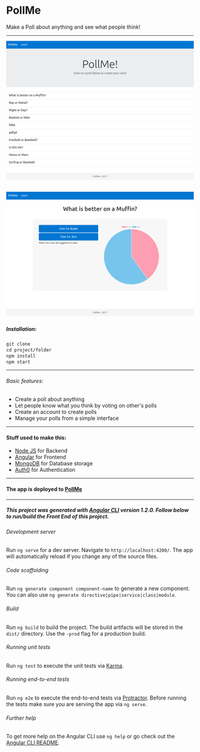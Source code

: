 # PollMe

Make a Poll about anything and see what people think!

---

![PollMe Homepage Preview](https://raw.githubusercontent.com/lfaudreejr/PollMe/master/images/pollme-homepage.png)


![PollMe Poll Preview](https://raw.githubusercontent.com/lfaudreejr/PollMe/master/images/pollme-poll.png)
---

##### Installation:
```
git clone
cd project/folder
npm install
npm start
```

---


###### Basic features:

 * Create a poll about anything
 * Let people know what you think by voting on other's polls
 * Create an account to create polls
 * Manage your polls from a simple interface

---


#### Stuff used to make this:

 * [Node JS](https://nodejs.org/en/) for Backend
 * [Angular](https://angular.io/) for Frontend
 * [MongoDB](https://www.mongodb.com/) for Database storage
 * [Auth0](https://auth0.com) for Authentication

---

#### The app is deployed to [PollMe](https://pollme-app.herokuapp.com/)

---
##### This project was generated with [Angular CLI](https://github.com/angular/angular-cli) version 1.2.0. Follow below to run/build the Front End of this project.

###### Development server

Run `ng serve` for a dev server. Navigate to `http://localhost:4200/`. The app will automatically reload if you change any of the source files.

###### Code scaffolding

Run `ng generate component component-name` to generate a new component. You can also use `ng generate directive|pipe|service|class|module`.

###### Build

Run `ng build` to build the project. The build artifacts will be stored in the `dist/` directory. Use the `-prod` flag for a production build.

###### Running unit tests

Run `ng test` to execute the unit tests via [Karma](https://karma-runner.github.io).

###### Running end-to-end tests

Run `ng e2e` to execute the end-to-end tests via [Protractor](http://www.protractortest.org/).
Before running the tests make sure you are serving the app via `ng serve`.

###### Further help

To get more help on the Angular CLI use `ng help` or go check out the [Angular CLI README](https://github.com/angular/angular-cli/blob/master/README.md).
